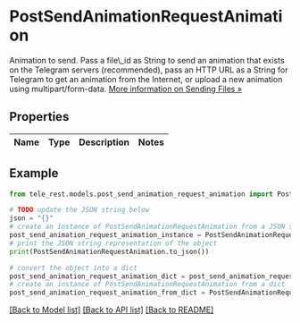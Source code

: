 # PostSendAnimationRequestAnimation

Animation to send. Pass a file\\_id as String to send an animation that exists on the Telegram servers (recommended), pass an HTTP URL as a String for Telegram to get an animation from the Internet, or upload a new animation using multipart/form-data. [More information on Sending Files »](https://core.telegram.org/bots/api/#sending-files)

## Properties

Name | Type | Description | Notes
------------ | ------------- | ------------- | -------------

## Example

```python
from tele_rest.models.post_send_animation_request_animation import PostSendAnimationRequestAnimation

# TODO update the JSON string below
json = "{}"
# create an instance of PostSendAnimationRequestAnimation from a JSON string
post_send_animation_request_animation_instance = PostSendAnimationRequestAnimation.from_json(json)
# print the JSON string representation of the object
print(PostSendAnimationRequestAnimation.to_json())

# convert the object into a dict
post_send_animation_request_animation_dict = post_send_animation_request_animation_instance.to_dict()
# create an instance of PostSendAnimationRequestAnimation from a dict
post_send_animation_request_animation_from_dict = PostSendAnimationRequestAnimation.from_dict(post_send_animation_request_animation_dict)
```
[[Back to Model list]](../README.md#documentation-for-models) [[Back to API list]](../README.md#documentation-for-api-endpoints) [[Back to README]](../README.md)


